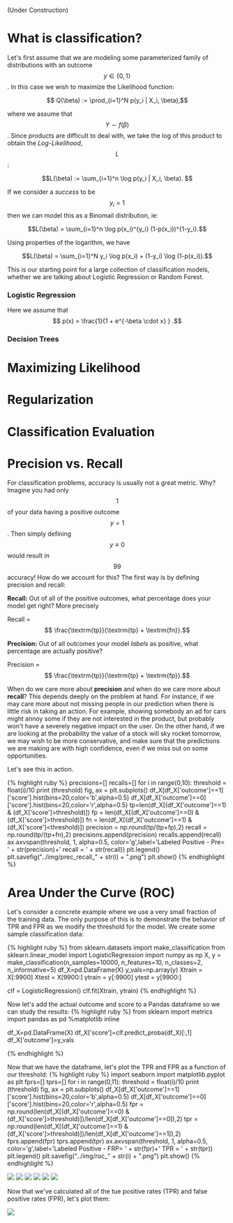 (Under Construction)

# What is classification?

Let's first assume that we are modeling some parameterized family of distributions with an outcome $$y \in \{0,1\}$$. In this case we wish to maximize the Likelihood function:

$$ Q(\beta) := \prod_{i=1}^N p(y_i | X_i, \beta),$$

where we assume that $$Y \sim f(\beta)$$. Since products are difficult to deal with, we take the log of this product to obtain the *Log-Likelihood*, $$L$$:

$$L(\beta) := \sum_{i=1}^n \log p(y_i | X_i, \beta). $$

If we consider a *success* to be $$y_i=1$$ then we can model this as a Binomail distribution, ie:

$$L(\beta) = \sum_{i=1}^n \log p(x_i)^{y_i} (1-p(x_i))^{1-y_i}.$$

Using properties of the logarithm, we have

$$L(\beta) = \sum_{i=1}^N y_i \log p(x_i) + (1-y_i) \log (1-p(x_i)).$$

This is our starting point for a large collection of classification models, whether we are talking about Logistic Regression or Random Forest.

### Logistic Regression
Here we assume that
$$ p(x) = \frac{1}{1 + e^{-\beta \cdot x} } .$$
### Decision Trees

# Maximizing Likelihood


# Regularization

# Classification Evaluation

# Precision vs. Recall

For classification problems, accuracy is usually not a great metric. Why? Imagine you had only $$1%$$ of your data having a positive outcome $$y = 1$$. Then simply defining $$y \equiv 0$$ would result in $$99%$$ accuracy! How do we account for this? The first way is by defining precision and recall:

**Recall:** Out of all of the positive outcomes, what percentage does your model get right? More precisely

Recall = $$ \frac{\textrm{tp}}{\textrm{tp} + \textrm{fn}}.$$

**Precision:** Out of all outcomes your model *labels* as positive, what percentage are actually positive?

Precision = $$ \frac{\textrm{tp}}{\textrm{tp} + \textrm{fp}}.$$


When do we care more about **precision** and when do we care more about **recall**? This depends deeply on the problem at hand. For instance, if we may care more about not missing people in our prediction when there is little risk in taking an action. For example, showing somebody an ad for cars might annoy some if they are not interested in the product, but probably won't have a severely negative impact on the user. On the other hand, if we are looking at the probability the value of a stock will sky rocket tomorrow, we may wish to be more conservative, and make sure that the predictions we are making are with high confidence, even if we miss out on some opportunities. 

Let's see this in action.

{% highlight ruby %}
precisions=[]
recalls=[]
for i in range(0,10):
    threshold = float(i)/10
    print (threshold)
    fig, ax = plt.subplots()
    df_X[df_X['outcome']==1]['score'].hist(bins=20,color='b',alpha=0.5)
    df_X[df_X['outcome']==0]['score'].hist(bins=20,color='r',alpha=0.5)
    tp=len(df_X[(df_X['outcome']==1) & (df_X['score']>threshold)])
    fp = len(df_X[(df_X['outcome']==0) & (df_X['score']>threshold)])
    fn = len(df_X[(df_X['outcome']==1) & (df_X['score']<threshold)])
    precision = np.round(tp/(tp+fp),2)
    recall = np.round(tp/(tp+fn),2)
    precisions.append(precision)
    recalls.append(recall)
    ax.axvspan(threshold, 1, alpha=0.5, color='g',label='Labeled Positive - Pre= ' + str(precision)+' recall = ' + str(recall))
    plt.legend()
    plt.savefig("../img/prec_recall_" + str(i) + ".png")
    plt.show()
{% endhighlight %}
# Area Under the Curve (ROC)
Let's consider a concrete example where we use a very small fraction of the training data. The only purpose of this is to demonstrate the behavior of TPR and FPR as we modify the threshold for the model. We create some sample classification data:

{% highlight ruby %}
from sklearn.datasets import make_classification
from sklearn.linear_model import LogisticRegression
import numpy as np
X, y = make_classification(n_samples=10000, n_features=10, n_classes=2, n_informative=5)
df_X=pd.DataFrame(X)
y_vals=np.array(y)
Xtrain = X[:9900]
Xtest = X[9900:]
ytrain = y[:9900]
ytest = y[9900:]

clf = LogisticRegression()
clf.fit(Xtrain, ytrain)
{% endhighlight %}

Now let's add the actual outcome and score to a Pandas dataframe so we can study the results:
{% highlight ruby %}
from sklearn import metrics
import pandas as pd
%matplotlib inline

df_X=pd.DataFrame(X)
df_X['score']=clf.predict_proba(df_X)[:,1]
df_X['outcome']=y_vals

{% endhighlight %}

Now that we have the dataframe, let's plot the TPR and FPR as a function of our threshold:
{% highlight ruby %}
import seaborn
import matplotlib.pyplot as plt
fprs=[]
tprs=[]
for i in range(0,11):
    threshold = float(i)/10
    print (threshold)
    fig, ax = plt.subplots()
    df_X[df_X['outcome']==1]['score'].hist(bins=20,color='b',alpha=0.5)
    df_X[df_X['outcome']==0]['score'].hist(bins=20,color='r',alpha=0.5)
    fpr = np.round(len(df_X[(df_X['outcome']==0) & (df_X['score']>threshold)])/len(df_X[df_X['outcome']==0]),2)
    tpr = np.round(len(df_X[(df_X['outcome']==1) & (df_X['score']>threshold)])/len(df_X[df_X['outcome']==1]),2)
    fprs.append(fpr)
    tprs.append(tpr)
    ax.axvspan(threshold, 1, alpha=0.5, color='g',label='Labeled Positive - FRP= ' + str(fpr)+' TPR = ' + str(tpr))
    plt.legend()
    plt.savefig("../img/roc_" + str(i) + ".png")
    plt.show()
{% endhighlight %}

 ![](/img/roc_0.png?raw=true)
 ![](/img/roc_2.png?raw=true)
   ![](/img/roc_4.png?raw=true)
    ![](/img/roc_6.png?raw=true)
     ![](/img/roc_8.png?raw=true)
      ![](/img/roc_9.png?raw=true)

Now that we've calculated all of the tue positive rates (TPR) and false positive rates (FPR), let's plot them:

![](/img/roc_final.png?raw=true)
